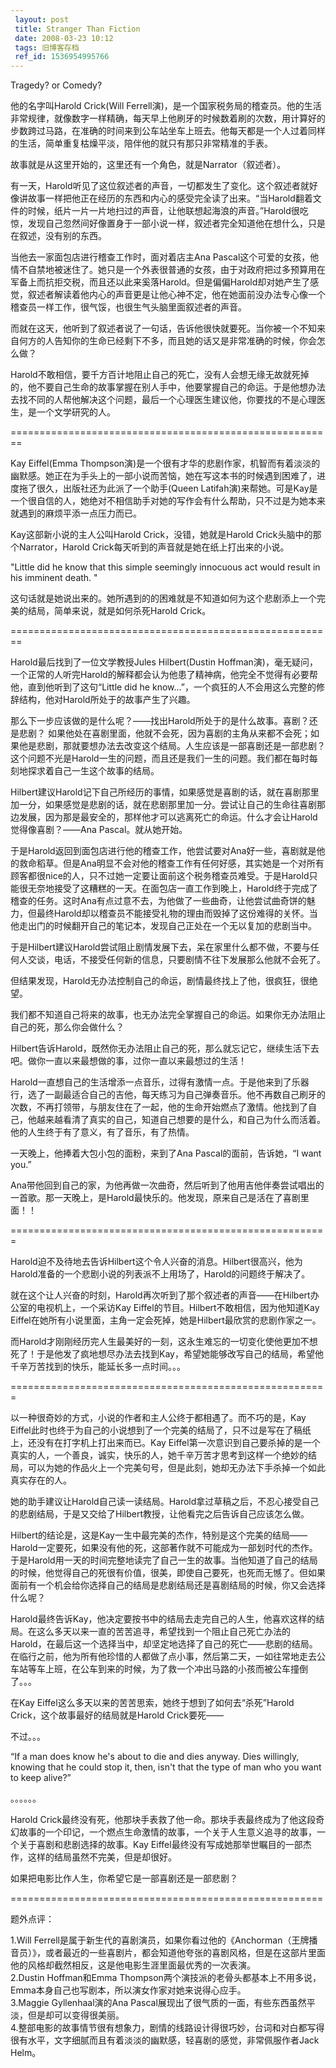 ```yaml
---
 layout: post
 title: Stranger Than Fiction
 date: 2008-03-23 10:12
 tags: 旧博客存档
 ref_id: 1536954995766
---
```

Tragedy? or Comedy?

他的名字叫Harold Crick(Will
Ferrell演)，是一个国家税务局的稽查员。他的生活非常规律，就像数字一样精确，每天早上他刷牙的时候数着刷的次数，用计算好的步数跨过马路，在准确的时间来到公车站坐车上班去。他每天都是一个人过着同样的生活，简单重复枯燥平淡，陪伴他的就只有那只非常精准的手表。

故事就是从这里开始的，这里还有一个角色，就是Narrator（叙述者）。

有一天，Harold听见了这位叙述者的声音，一切都发生了变化。这个叙述者就好像讲故事一样把他正在经历的东西和内心的感受完全读了出来。“当Harold翻着文件的时候，纸片一片一片地扫过的声音，让他联想起海浪的声音。”Harold很吃惊，发现自己忽然间好像置身于一部小说一样，叙述者完全知道他在想什么，只是在叙述，没有别的东西。

当他去一家面包店进行稽查工作时，面对着店主Ana
Pascal这个可爱的女孩，他情不自禁地被迷住了。她只是一个外表很普通的女孩，由于对政府把过多预算用在军备上而抗拒交税，而且还以此来奚落Harold。但是偏偏Harold却对她产生了感觉，叙述者解读着他内心的声音更是让他心神不定，他在她面前没办法专心像一个稽查员一样工作，很气馁，也很生气头脑里面叙述者的声音。

而就在这天，他听到了叙述者说了一句话，告诉他很快就要死。当你被一个不知来自何方的人告知你的生命已经剩下不多，而且她的话又是非常准确的时候，你会怎么做？

Harold不敢相信，要千方百计地阻止自己的死亡，没有人会想无缘无故就死掉的，他不要自己生命的故事掌握在别人手中，他要掌握自己的命运。于是他想办法去找不同的人帮他解决这个问题，最后一个心理医生建议他，你要找的不是心理医生，是一个文学研究的人。

========================================================

Kay Eiffel(Emma
Thompson演)是一个很有才华的悲剧作家，机智而有着淡淡的幽默感。她正在为手头上的一部小说而苦恼，她在写这本书的时候遇到困难了，进度拖了很久，出版社还为此派了一个助手(Queen
Latifah演)来帮她。可是Kay是一个很自信的人，她绝对不相信助手对她的写作会有什么帮助，只不过是为她本来就遇到的麻烦平添一点压力而已。

Kay这部新小说的主人公叫Harold Crick，没错，她就是Harold Crick头脑中的那个Narrator，Harold
Crick每天听到的声音就是她在纸上打出来的小说。

"Little did he know that this simple seemingly innocuous act would result in
his imminent death. "

这句话就是她说出来的。她所遇到的的困难就是不知道如何为这个悲剧添上一个完美的结局，简单来说，就是如何杀死Harold Crick。

========================================================

Harold最后找到了一位文学教授Jules Hilbert(Dustin
Hoffman演)，毫无疑问，一个正常的人听完Harold的解释都会认为他患了精神病，他完全不觉得有必要帮他，直到他听到了这句“Little did he
know...”，一个疯狂的人不会用这么完整的修辞结构，他对Harold所处于的故事产生了兴趣。

那么下一步应该做的是什么呢？——找出Harold所处于的是什么故事。喜剧？还是悲剧？
如果他处在喜剧里面，他就不会死，因为喜剧的主角从来都不会死；如果他是悲剧，那就要想办法去改变这个结局。人生应该是一部喜剧还是一部悲剧？这个问题不光是Harold一生的问题，而且还是我们一生的问题。我们都在每时每刻地探求着自己一生这个故事的结局。

Hilbert建议Harold记下自己所经历的事情，如果感觉是喜剧的话，就在喜剧那里加一分，如果感觉是悲剧的话，就在悲剧那里加一分。尝试让自己的生命往喜剧那边发展，因为那是最安全的，那样他才可以逃离死亡的命运。什么才会让Harold觉得像喜剧？——Ana
Pascal。就从她开始。

于是Harold返回到面包店进行他的稽查工作，他尝试要对Ana好一些，喜剧就是他的救命稻草。但是Ana明显不会对他的稽查工作有任何好感，其实她是一个对所有顾客都很nice的人，只不过她一定要让面前这个税务稽查员难受。于是Harold只能很无奈地接受了这糟糕的一天。在面包店一直工作到晚上，Harold终于完成了稽查的任务。这时Ana有点过意不去，为他做了一些曲奇，让他尝试曲奇饼的魅力，但最终Harold却以稽查员不能接受礼物的理由而毁掉了这份难得的关怀。当他走出门的时候翻开自己的笔记本，发现自己正处在一个无以复加的悲剧当中。

于是Hilbert建议Harold尝试阻止剧情发展下去，呆在家里什么都不做，不要与任何人交谈，电话，不接受任何新的信息，只要剧情不往下发展那么他就不会死了。

但结果发现，Harold无办法控制自己的命运，剧情最终找上了他，很疯狂，很绝望。

我们都不知道自己将来的故事，也无办法完全掌握自己的命运。如果你无办法阻止自己的死，那么你会做什么？

Hilbert告诉Harold，既然你无办法阻止自己的死，那么就忘记它，继续生活下去吧。做你一直以来最想做的事，过你一直以来最想过的生活！

Harold一直想自己的生活增添一点音乐，过得有激情一点。于是他来到了乐器行，选了一副最适合自己的吉他，每天练习为自己弹奏音乐。他不再数自己刷牙的次数，不再打领带，与朋友住在了一起，他的生命开始燃点了激情。他找到了自己，他越来越看清了真实的自己，知道自己想要的是什么，和自己为什么而活着。他的人生终于有了意义，有了音乐，有了热情。

一天晚上，他捧着大包小包的面粉，来到了Ana Pascal的面前，告诉她，“I want you.”

Ana带他回到自己的家，为他再做一次曲奇，然后听到了他用吉他伴奏尝试唱出的一首歌。那一天晚上，是Harold最快乐的。他发现，原来自己是活在了喜剧里面！！

=======================================================

Harold迫不及待地去告诉Hilbert这个令人兴奋的消息。Hilbert很高兴，他为Harold准备的一个悲剧小说的列表派不上用场了，Harold的问题终于解决了。

就在这个让人兴奋的时刻，Harold再次听到了那个叙述者的声音——在Hilbert办公室的电视机上，一个采访Kay
Eiffel的节目。Hilbert不敢相信，因为他知道Kay Eiffel在她所有小说里面，主角一定会死掉，她是Hilbert最欣赏的悲剧作家之一。

而Harold才刚刚经历完人生最美好的一刻，这永生难忘的一切变化使他更加不想死了！于是他发了疯地想尽办法去找到Kay，希望她能够改写自己的结局，希望他千辛万苦找到的快乐，能延长多一点时间。。。

=======================================================

以一种很奇妙的方式，小说的作者和主人公终于都相遇了。而不巧的是，Kay
Eiffel此时也终于为自己的小说想到了一个完美的结局了，只不过是写在了稿纸上，还没有在打字机上打出来而已。Kay
Eiffel第一次意识到自己要杀掉的是一个真实的人，一个善良，诚实，快乐的人，她千辛万苦才思考到这样一个绝妙的结局，可以为她的作品火上一个完美句号，但是此刻，她却无办法下手杀掉一个如此真实存在的人。

她的助手建议让Harold自己读一读结局。Harold拿过草稿之后，不忍心接受自己的悲剧结局，于是又交给了Hilbert教授，让他看完之后告诉自己应该怎么做。

Hilbert的结论是，这是Kay一生中最完美的杰作，特别是这个完美的结局——Harold一定要死，如果没有他的死，这部著作就不可能成为一部划时代的杰作。于是Harold用一天的时间完整地读完了自己一生的故事。当他知道了自己的结局的时候，他觉得自己的死很有价值，很美，即使自己要死，也死而无憾了。但如果面前有一个机会给你选择自己的结局是悲剧结局还是喜剧结局的时候，你又会选择什么呢？

Harold最终告诉Kay，他决定要按书中的结局去走完自己的人生，他喜欢这样的结局。在这么多天以来一直的苦苦追寻，希望找到一个阻止自己死亡办法的Harold，在最后这一个选择当中，却坚定地选择了自己的死亡——悲剧的结局。在临行之前，他为所有他珍惜的人都做了点小事，然后第二天，一如往常地走去公车站等车上班，在公车到来的时候，为了救一个冲出马路的小孩而被公车撞倒了。。。

在Kay Eiffel这么多天以来的苦苦思索，她终于想到了如何去“杀死”Harold Crick，这个故事最好的结局就是Harold Crick要死——

不过。。。

“If a man does know he's about to die and dies anyway. Dies willingly, knowing
that he could stop it, then, isn't that the type of man who you want to keep
alive?”

。。。。。。

Harold
Crick最终没有死，他那块手表救了他一命。那块手表最终成为了他这段奇幻故事的一个印记，一个燃点生命激情的故事，一个关于人生意义追寻的故事，一个关于喜剧和悲剧选择的故事。Kay
Eiffel最终没有写成她那举世瞩目的一部杰作，这样的结局虽然不完美，但是却很好。

如果把电影比作人生，你希望它是一部喜剧还是一部悲剧？

======================================================

题外点评：

1.Will
Ferrell是属于新生代的喜剧演员，如果你看过他的《Anchorman（王牌播音员）》，或者最近的一些喜剧片，都会知道他夸张的喜剧风格，但是在这部片里面他的风格却截然相反，这是他电影生涯里面最优秀的一次表演。  
2.Dustin Hoffman和Emma Thompson两个演技派的老骨头都基本上不用多说，Emma本身自己也写剧本，所以演女作家对她来说得心应手。  
3.Maggie Gyllenhaal演的Ana Pascal展现出了很气质的一面，有些东西虽然平淡，但是却可以变得很美丽。  
4.整部电影的故事情节很有想象力，剧情的线路设计得很巧妙，台词和对白都写得很有水平，文字细腻而且有着淡淡的幽默感，轻喜剧的感觉，非常佩服作者Jack
Helm。

